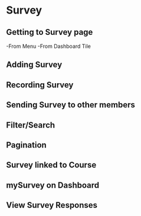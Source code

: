 # Survey


## Getting to Survey page
-From Menu
-From Dashboard Tile
## Adding Survey
## Recording Survey
## Sending Survey to other members
## Filter/Search
## Pagination
## Survey linked to Course
## mySurvey on Dashboard
## View Survey Responses
